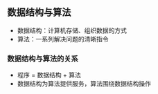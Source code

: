 ## 数据结构与算法

- 数据结构：计算机存储、组织数据的方式
- 算法：一系列解决问题的清晰指令

### 数据结构与算法的关系

- 程序 = 数据结构 + 算法
- 数据结构为算法提供服务，算法围绕数据结构操作